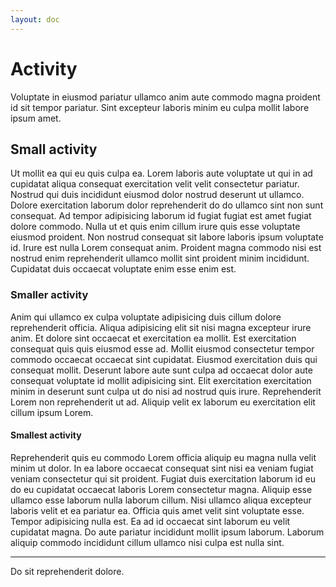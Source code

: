 ```yaml
---
layout: doc
---
```

<div class="bg-[#121317] p-10">

<h1 class="!text-step-4 !leading-tight">Activity</h1>

<p class="!text-step-1 !leading-normal text-[#c0c1c3]">
Voluptate in eiusmod pariatur ullamco anim aute commodo magna proident id sit tempor pariatur. Sint excepteur laboris minim eu culpa mollit labore ipsum amet.
</p>

<h2 class="!text-step-3 !leading-snug">Small activity</h2>

<p class="!text-base !leading-relaxed text-[#c0c1c3]">
Ut mollit ea qui eu quis culpa ea. Lorem laboris aute voluptate ut qui in ad cupidatat aliqua consequat exercitation velit velit consectetur pariatur. Nostrud qui duis incididunt eiusmod dolor nostrud deserunt ut ullamco. Dolore exercitation laborum dolor reprehenderit do do ullamco sint non sunt consequat. Ad tempor adipisicing laborum id fugiat fugiat est amet fugiat dolore commodo. Nulla ut et quis enim cillum irure quis esse voluptate eiusmod proident. Non nostrud consequat sit labore laboris ipsum voluptate id. Irure est nulla Lorem consequat anim. Proident magna commodo nisi est nostrud enim reprehenderit ullamco mollit sint proident minim incididunt. Cupidatat duis occaecat voluptate enim esse enim est.
</p>

<h3 class="!text-step-2 !leading-snug">Smaller activity</h3>

<p class="!text-base !leading-relaxed text-[#c0c1c3]">
Anim qui ullamco ex culpa voluptate adipisicing duis cillum dolore reprehenderit officia. Aliqua adipisicing elit sit nisi magna excepteur irure anim. Et dolore sint occaecat et exercitation ea mollit. Est exercitation consequat quis quis eiusmod esse ad. Mollit eiusmod consectetur tempor commodo occaecat occaecat sint cupidatat. Eiusmod exercitation duis qui consequat mollit. Deserunt labore aute sunt culpa ad occaecat dolor aute consequat voluptate id mollit adipisicing sint. Elit exercitation exercitation minim in deserunt sunt culpa ut do nisi ad nostrud quis irure. Reprehenderit Lorem non reprehenderit ut ad. Aliquip velit ex laborum eu exercitation elit cillum ipsum Lorem.
</p>

<h4 class="!text-step-1 !leading-normal">Smallest activity</h4>

<p class="!text-base !leading-relaxed text-[#c0c1c3]">
Reprehenderit quis eu commodo Lorem officia aliquip eu magna nulla velit minim ut dolor. In ea labore occaecat consequat sint nisi ea veniam fugiat veniam consectetur qui sit proident. Fugiat duis exercitation laborum id eu do eu cupidatat occaecat laboris Lorem consectetur magna. Aliquip esse ullamco esse laborum nulla laborum cillum. Nisi ullamco aliqua excepteur laboris velit et ea pariatur ea. Officia quis amet velit sint voluptate esse. Tempor adipisicing nulla est. Ea ad id occaecat sint laborum eu velit cupidatat magna. Do aute pariatur incididunt mollit ipsum laborum. Laborum aliquip commodo incididunt cillum ullamco nisi culpa est nulla sint.
</p>

---

<p class="!text-step--1 !leading-relaxed text-[#c0c1c3]">Do sit reprehenderit dolore.</p>
</div>
